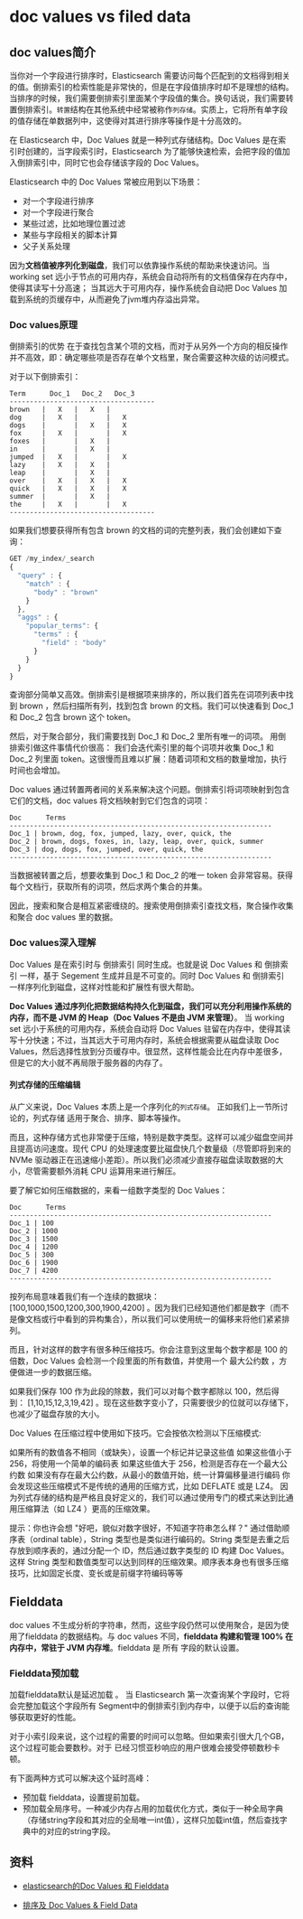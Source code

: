 # doc values vs filed data

## doc values简介

当你对一个字段进行排序时，Elasticsearch 需要访问每个匹配到的文档得到相关的值。倒排索引的检索性能是非常快的，但是在字段值排序时却不是理想的结构。当排序的时候，我们需要倒排索引里面某个字段值的集合。换句话说，我们需要转置倒排索引。`转置`结构在其他系统中经常被称作`列存储`。实质上，它将所有单字段的值存储在单数据列中，这使得对其进行排序等操作是十分高效的。

在 Elasticsearch 中，Doc Values 就是一种列式存储结构。Doc Values 是在索引时创建的，当字段索引时，Elasticsearch 为了能够快速检索，会把字段的值加入倒排索引中，同时它也会存储该字段的 Doc Values。

Elasticsearch 中的 Doc Values 常被应用到以下场景：

- 对一个字段进行排序
- 对一个字段进行聚合
- 某些过滤，比如地理位置过滤
- 某些与字段相关的脚本计算
- 父子关系处理

因为**文档值被序列化到磁盘**，我们可以依靠操作系统的帮助来快速访问。当 working set 远小于节点的可用内存，系统会自动将所有的文档值保存在内存中，使得其读写十分高速； 当其远大于可用内存，操作系统会自动把 Doc Values 加载到系统的页缓存中，从而避免了jvm堆内存溢出异常。

### Doc values原理

 倒排索引的优势 在于查找包含某个项的文档，而对于从另外一个方向的相反操作并不高效，即：确定哪些项是否存在单个文档里，聚合需要这种次级的访问模式。

 对于以下倒排索引：

```
Term      Doc_1   Doc_2   Doc_3
------------------------------------
brown   |   X   |   X   |
dog     |   X   |       |   X
dogs    |       |   X   |   X
fox     |   X   |       |   X
foxes   |       |   X   |
in      |       |   X   |
jumped  |   X   |       |   X
lazy    |   X   |   X   |
leap    |       |   X   |
over    |   X   |   X   |   X
quick   |   X   |   X   |   X
summer  |       |   X   |
the     |   X   |       |   X
------------------------------------
```

如果我们想要获得所有包含 brown 的文档的词的完整列表，我们会创建如下查询：

```js
GET /my_index/_search
{
  "query" : {
    "match" : {
      "body" : "brown"
    }
  },
  "aggs" : {
    "popular_terms": {
      "terms" : {
        "field" : "body"
      }
    }
  }
}
```

查询部分简单又高效。倒排索引是根据项来排序的，所以我们首先在词项列表中找到 brown ，然后扫描所有列，找到包含 brown 的文档。我们可以快速看到 Doc_1 和 Doc_2 包含 brown 这个 token。

然后，对于聚合部分，我们需要找到 Doc_1 和 Doc_2 里所有唯一的词项。 用倒排索引做这件事情代价很高： 我们会迭代索引里的每个词项并收集 Doc_1 和 Doc_2 列里面 token。这很慢而且难以扩展：随着词项和文档的数量增加，执行时间也会增加。

Doc values 通过转置两者间的关系来解决这个问题。倒排索引将词项映射到包含它们的文档，doc values 将文档映射到它们包含的词项：

```
Doc      Terms
-----------------------------------------------------------------
Doc_1 | brown, dog, fox, jumped, lazy, over, quick, the
Doc_2 | brown, dogs, foxes, in, lazy, leap, over, quick, summer
Doc_3 | dog, dogs, fox, jumped, over, quick, the
-----------------------------------------------------------------
```

当数据被转置之后，想要收集到 Doc_1 和 Doc_2 的唯一 token 会非常容易。获得每个文档行，获取所有的词项，然后求两个集合的并集。

因此，搜索和聚合是相互紧密缠绕的。搜索使用倒排索引查找文档，聚合操作收集和聚合 doc values 里的数据。

### Doc values深入理解

Doc Values 是在索引时与 倒排索引 同时生成。也就是说 Doc Values 和 倒排索引 一样，基于 Segement 生成并且是不可变的。同时 Doc Values 和 倒排索引 一样序列化到磁盘，这样对性能和扩展性有很大帮助。

**Doc Values 通过序列化把数据结构持久化到磁盘，我们可以充分利用操作系统的内存，而不是 JVM 的 Heap（Doc Values 不是由 JVM 来管理）**。 当 working set 远小于系统的可用内存，系统会自动将 Doc Values 驻留在内存中，使得其读写十分快速；不过，当其远大于可用内存时，系统会根据需要从磁盘读取 Doc Values，然后选择性放到分页缓存中。很显然，这样性能会比在内存中差很多，但是它的大小就不再局限于服务器的内存了。

#### 列式存储的压缩编辑

从广义来说，Doc Values 本质上是一个序列化的`列式存储`。 正如我们上一节所讨论的，列式存储 适用于聚合、排序、脚本等操作。

而且，这种存储方式也非常便于压缩，特别是数字类型。这样可以减少磁盘空间并且提高访问速度。现代 CPU 的处理速度要比磁盘快几个数量级（尽管即将到来的 NVMe 驱动器正在迅速缩小差距）。所以我们必须减少直接存磁盘读取数据的大小，尽管需要额外消耗 CPU 运算用来进行解压。

要了解它如何压缩数据的，来看一组数字类型的 Doc Values：

```
Doc      Terms
-----------------------------------------------------------------
Doc_1 | 100
Doc_2 | 1000
Doc_3 | 1500
Doc_4 | 1200
Doc_5 | 300
Doc_6 | 1900
Doc_7 | 4200
-----------------------------------------------------------------
```

按列布局意味着我们有一个连续的数据块： [100,1000,1500,1200,300,1900,4200] 。因为我们已经知道他们都是数字（而不是像文档或行中看到的异构集合），所以我们可以使用统一的偏移来将他们紧紧排列。

而且，针对这样的数字有很多种压缩技巧。你会注意到这里每个数字都是 100 的倍数，Doc Values 会检测一个段里面的所有数值，并使用一个 最大公约数 ，方便做进一步的数据压缩。

如果我们保存 100 作为此段的除数，我们可以对每个数字都除以 100，然后得到： [1,10,15,12,3,19,42] 。现在这些数字变小了，只需要很少的位就可以存储下，也减少了磁盘存放的大小。

Doc Values 在压缩过程中使用如下技巧。它会按依次检测以下压缩模式:

如果所有的数值各不相同（或缺失），设置一个标记并记录这些值
如果这些值小于 256，将使用一个简单的编码表
如果这些值大于 256，检测是否存在一个最大公约数
如果没有存在最大公约数，从最小的数值开始，统一计算偏移量进行编码
你会发现这些压缩模式不是传统的通用的压缩方式，比如 DEFLATE 或是 LZ4。 因为列式存储的结构是严格且良好定义的，我们可以通过使用专门的模式来达到比通用压缩算法（如 LZ4 ）更高的压缩效果。

提示：你也许会想 "好吧，貌似对数字很好，不知道字符串怎么样？" 通过借助顺序表（ordinal table），String 类型也是类似进行编码的。String 类型是去重之后存放到顺序表的，通过分配一个 ID，然后通过数字类型的 ID 构建 Doc Values。这样 String 类型和数值类型可以达到同样的压缩效果。顺序表本身也有很多压缩技巧，比如固定长度、变长或是前缀字符编码等等

## Fielddata
doc values 不生成分析的字符串，然而，这些字段仍然可以使用聚合，是因为使用了fielddata 的数据结构。与 doc values 不同，**fielddata 构建和管理 100% 在内存中，常驻于 JVM 内存堆**。fielddata 是 所有 字段的默认设置。

###  Fielddata预加载
加载fielddata默认是延迟加载 。 当 Elasticsearch 第一次查询某个字段时，它将会完整加载这个字段所有 Segment中的倒排索引到内存中，以便于以后的查询能够获取更好的性能。

对于小索引段来说，这个过程的需要的时间可以忽略。但如果索引很大几个GB，这个过程可能会要数秒。对于 已经习惯亚秒响应的用户很难会接受停顿数秒卡顿。

有下面两种方式可以解决这个延时高峰：

-   预加载 fielddata，设置提前加载。
- 预加载全局序号。一种减少内存占用的加载优化方式，类似于一种全局字典（存储string字段和其对应的全局唯一int值），这样只加载int值，然后查找字典中的对应的string字段。


## 资料

- [elasticsearch的Doc Values 和 Fielddata](https://blog.csdn.net/thomas0yang/article/details/64905926)

- [排序及 Doc Values & Field Data](https://learnku.com/articles/38499)